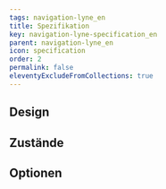 ```yaml
---
tags: navigation-lyne_en
title: Spezifikation
key: navigation-lyne-specification_en
parent: navigation-lyne_en
icon: specification
order: 2
permalink: false
eleventyExcludeFromCollections: true
---
```


## Design 

## Zustände

## Optionen


